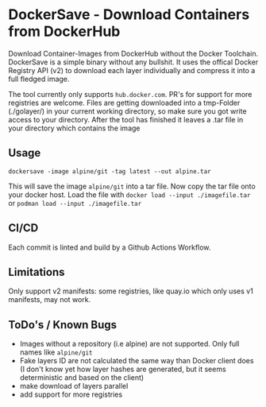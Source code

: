 # DockerSave - Download Containers from DockerHub
Download Container-Images from DockerHub without the Docker Toolchain. DockerSave is a simple binary without any bullshit. 
It uses the offical Docker Registry API (v2) to download each layer individually and compress it into a full fledged image. 

The tool currently only supports `hub.docker.com`. PR's for support for more registries are welcome. Files are getting downloaded into a tmp-Folder (./golayer/) in your current working directory, so make sure you got write access to your directory. After the tool has finished it leaves a .tar file in your directory which contains the image
## Usage
```
dockersave -image alpine/git -tag latest --out alpine.tar
```
This will save the image `alpine/git` into a tar file. Now copy the tar file onto your docker host.
Load the file with `docker load --input ./imagefile.tar` or `podman load --input ./imagefile.tar`

## CI/CD
Each commit is linted and build by a Github Actions Workflow.  

## Limitations
Only support v2 manifests: some registries, like quay.io which only uses v1 manifests, may not work.

## ToDo's / Known Bugs
- Images without a repository (i.e alpine) are not supported. Only full names like `alpine/git`
- Fake layers ID are not calculated the same way than Docker client does (I don't know yet how layer hashes are generated, but it seems deterministic and based on the client)
- make download of layers parallel
- add support for more registries

